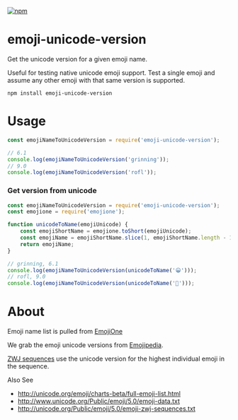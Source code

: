 [![npm](https://img.shields.io/npm/v/emoji-unicode-version.svg?style=flat-square)](https://www.npmjs.com/package/emoji-unicode-version)

# emoji-unicode-version

Get the unicode version for a given emoji name.

Useful for testing native unicode emoji support. Test a single emoji and assume any other emoji with that same version is supported.

```
npm install emoji-unicode-version
```


# Usage

```js
const emojiNameToUnicodeVersion = require('emoji-unicode-version');

// 6.1
console.log(emojiNameToUnicodeVersion('grinning'));
// 9.0
console.log(emojiNameToUnicodeVersion('rofl'));
```

### Get version from unicode

```js
const emojiNameToUnicodeVersion = require('emoji-unicode-version');
const emojione = require('emojione');

function unicodeToName(emojiUnicode) {
	const emojiShortName = emojione.toShort(emojiUnicode);
	const emojiName = emojiShortName.slice(1, emojiShortName.length - 1);
	return emojiName;
}

// grinning, 6.1
console.log(emojiNameToUnicodeVersion(unicodeToName('😀')));
// rofl, 9.0
console.log(emojiNameToUnicodeVersion(unicodeToName('🤣')));
```


# About

Emoji name list is pulled from [EmojiOne](https://github.com/Ranks/emojione)

We  grab the emoji unicode versions from [Emojipedia](http://emojipedia.org/unicode-6.1/).

[ZWJ sequences](http://emojipedia.org/emoji-zwj-sequences/) use the unicode version for the highest individual emoji in the sequence.


Also See

 - http://unicode.org/emoji/charts-beta/full-emoji-list.html
 - http://www.unicode.org/Public/emoji/5.0/emoji-data.txt
 - http://unicode.org/Public/emoji/5.0/emoji-zwj-sequences.txt
